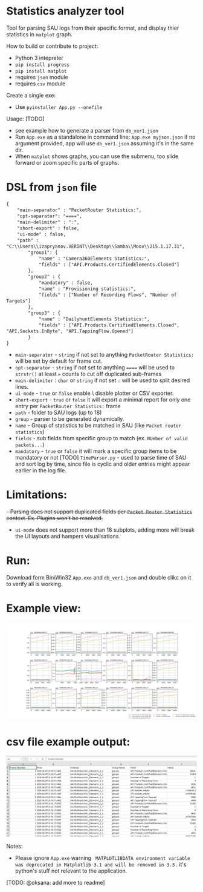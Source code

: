 Statistics analyzer tool
========================

Tool for parsing SAU logs from their specific format, and display thier statistics in `matplot` graph. 


How to build or contribute to project:
- Python 3 intepreter
- `pip install progress`
- `pip install matplot`
- requires `json` module
- requires `csv` module

Create a single exe:
- Use `pyinstaller App.py --onefile`

Usage: [TODO]
- see example how to generate a parser from `db_ver1.json`
- Run `App.exe` as a standalone in command line: `App.exe myjson.json` if no argument provided, app will use `db_ver1.json` assuming it's in the same dir.
- When `matplot` shows graphs, you can use the submenu, too slide forward or zoom specific parts of graphs.  

DSL from `json` file
====================
```
{
	"main-separator" : "PacketRouter Statistics:",
	"opt-separator": "====",
	"main-delimiter" : ":",
	"short-export" : false, 	
	"ui-mode" : false, 
	"path" : "C:\\Users\\izapryanov.VERINT\\Desktop\\Samba\\Moov\\215.1.17.31",
		"group1": {			
			"name" : "Camera360Elements Statistics:",
			"fields" : ["API.Products.CertifiedElements.Closed"] 
		},
		"group2" : {
			"mandatory" : false,
			"name" : "Provisioning statistics:",
			"fields" : ["Number of Recording Flows", "Number of Targets"]
		},
		"group3" : {
			"name" : "DailyhuntElements Statistics:",
			"fields" : ["API.Products.CertifiedElements.Closed", "API.Sockets.InByte", "API.TappingFlow.Opened"]
		}
}
```

- `main-separator` - `string` if not set to anything `PacketRouter Statistics:` will be set by default for frame cut.
- `opt-separator` - `string` if not set to anything `====` will be used to `strstr()` at least `=` counts to cut off duplicated sub-frames
- `main-delimiter` : `char` or `string` if not set `:` will be used to split desired lines.
- `ui-mode` - `true` or `false` enable \ disable plotter or CSV exporter. 
- `short-export` - `true` or `false` it will export a minimal report for only one entry per `PacketRouter Statistics:` frame
- `path` - folder to SAU logs (up to 18)
- `group` - parser to be generated dynamically. 
- `name` - Group of statistics to be matched in SAU (like `Packet router statistics`)
- `fields` - sub fields from specific group to match (ex. `NUmber of valid packets...`)
- `mandatory` - `true` or `false` it will mark a specific group items to be mandatory or not [TODO]
`TimeParser.py` - used to parse time of SAU and sort log by time, since file is cyclic and older entries might appear earlier in the log file.


Limitations:
============
~~- Parsing does not support duplicated fields per `Packet Router Statistics` context. Ex. Plugins won't be resolved.~~ 
- `ui-mode` does not support more than 18 subplots, adding more will break the UI layouts and hampers visualisations.

Run:
====
Download form Bin\Win32 `App.exe` and `db_ver1.json` and double clikc on it to verify all is working.

Example view:
==
![](Figure_1.png)


csv file example output:
========================
![](Capture2.PNG)


Notes:
- Please ignore `App.exe` warning ` MATPLOTLIBDATA environment variable was deprecated in Matplotlib 3.1 and will be removed in 3.3.` it's python's stuff not relevant to the application. 

[TODO: @oksana: add more to readme]
